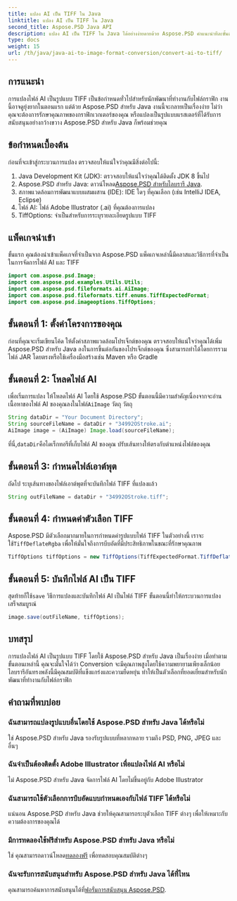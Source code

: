 ```yaml
---
title: แปลง AI เป็น TIFF ใน Java
linktitle: แปลง AI เป็น TIFF ใน Java
second_title: Aspose.PSD Java API
description: แปลง AI เป็น TIFF ใน Java ได้อย่างง่ายดายด้วย Aspose.PSD คำแนะนำทีละขั้นตอนสำหรับนักพัฒนา รวมการดาวน์โหลด การตั้งค่า และข้อมูลโค้ด
type: docs
weight: 15
url: /th/java/java-ai-to-image-format-conversion/convert-ai-to-tiff/
---
```

## การแนะนำ
การแปลงไฟล์ AI เป็นรูปแบบ TIFF เป็นข้อกำหนดทั่วไปสำหรับนักพัฒนาที่ทำงานกับไฟล์กราฟิก งานนี้อาจดูยุ่งยากในตอนแรก แต่ด้วย Aspose.PSD สำหรับ Java งานนี้จะกลายเป็นเรื่องง่าย ไม่ว่าคุณจะต้องการรักษาคุณภาพของกราฟิกเวกเตอร์ของคุณ หรือแปลงเป็นรูปแบบแรสเตอร์ที่ได้รับการสนับสนุนอย่างกว้างขวาง Aspose.PSD สำหรับ Java ก็พร้อมช่วยคุณ
## ข้อกำหนดเบื้องต้น
ก่อนที่จะเข้าสู่กระบวนการแปลง ตรวจสอบให้แน่ใจว่าคุณมีสิ่งต่อไปนี้:
1. Java Development Kit (JDK): ตรวจสอบให้แน่ใจว่าคุณได้ติดตั้ง JDK 8 ขึ้นไป
2.  Aspose.PSD สำหรับ Java: ดาวน์โหลด[Aspose.PSD สำหรับไลบรารี Java](https://releases.aspose.com/psd/java/).
3. สภาพแวดล้อมการพัฒนาแบบผสมผสาน (IDE): IDE ใดๆ ที่คุณเลือก (เช่น IntelliJ IDEA, Eclipse)
4. ไฟล์ AI: ไฟล์ Adobe Illustrator (.ai) ที่คุณต้องการแปลง
5. TiffOptions: จำเป็นสำหรับการระบุรายละเอียดรูปแบบ TIFF
## แพ็คเกจนำเข้า
ขั้นแรก คุณต้องนำเข้าแพ็คเกจที่จำเป็นจาก Aspose.PSD แพ็คเกจเหล่านี้มีคลาสและวิธีการที่จำเป็นในการจัดการไฟล์ AI และ TIFF
```java
import com.aspose.psd.Image;
import com.aspose.psd.examples.Utils.Utils;
import com.aspose.psd.fileformats.ai.AiImage;
import com.aspose.psd.fileformats.tiff.enums.TiffExpectedFormat;
import com.aspose.psd.imageoptions.TiffOptions;
```
## ขั้นตอนที่ 1: ตั้งค่าโครงการของคุณ
ก่อนที่คุณจะเริ่มเขียนโค้ด ให้ตั้งค่าสภาพแวดล้อมโปรเจ็กต์ของคุณ ตรวจสอบให้แน่ใจว่าคุณได้เพิ่ม Aspose.PSD สำหรับ Java ลงในการขึ้นต่อกันของโปรเจ็กต์ของคุณ ซึ่งสามารถทำได้โดยการรวมไฟล์ JAR โดยตรงหรือใช้เครื่องมือสร้างเช่น Maven หรือ Gradle
## ขั้นตอนที่ 2: โหลดไฟล์ AI
 เพื่อเริ่มการแปลง ให้โหลดไฟล์ AI โดยใช้ Aspose.PSD ขั้นตอนนี้มีความสำคัญเนื่องจากจะอ่านเนื้อหาของไฟล์ AI ของคุณลงในไฟล์`AiImage` วัตถุ วัตถุ
```java
String dataDir = "Your Document Directory";
String sourceFileName = dataDir + "34992OStroke.ai";
AiImage image = (AiImage) Image.load(sourceFileName);
```
 ที่นี่,`dataDir`คือไดเร็กทอรีที่เก็บไฟล์ AI ของคุณ ปรับเส้นทางให้ตรงกับตำแหน่งไฟล์ของคุณ
## ขั้นตอนที่ 3: กำหนดไฟล์เอาต์พุต
ถัดไป ระบุเส้นทางของไฟล์เอาต์พุตที่จะบันทึกไฟล์ TIFF ที่แปลงแล้ว
```java
String outFileName = dataDir + "34992OStroke.tiff";
```
## ขั้นตอนที่ 4: กำหนดค่าตัวเลือก TIFF
 Aspose.PSD มีตัวเลือกมากมายในการกำหนดค่ารูปแบบไฟล์ TIFF ในตัวอย่างนี้ เราจะใช้`TiffDeflateRgba` เพื่อให้มั่นใจถึงการบีบอัดที่มีประสิทธิภาพในขณะที่รักษาคุณภาพ
```java
TiffOptions tiffOptions = new TiffOptions(TiffExpectedFormat.TiffDeflateRgba);
```
## ขั้นตอนที่ 5: บันทึกไฟล์ AI เป็น TIFF
 สุดท้ายก็ใช้`save` วิธีการแปลงและบันทึกไฟล์ AI เป็นไฟล์ TIFF ขั้นตอนนี้ทำให้กระบวนการแปลงเสร็จสมบูรณ์
```java
image.save(outFileName, tiffOptions);
```

## บทสรุป
การแปลงไฟล์ AI เป็นรูปแบบ TIFF โดยใช้ Aspose.PSD สำหรับ Java เป็นเรื่องง่าย เมื่อทำตามขั้นตอนเหล่านี้ คุณจะมั่นใจได้ว่า Conversion จะมีคุณภาพสูงโดยใช้ความพยายามเพียงเล็กน้อย ไลบรารีอันทรงพลังนี้มีคุณสมบัติที่แข็งแกร่งและความยืดหยุ่น ทำให้เป็นตัวเลือกที่ยอดเยี่ยมสำหรับนักพัฒนาที่ทำงานกับไฟล์กราฟิก
## คำถามที่พบบ่อย
### ฉันสามารถแปลงรูปแบบอื่นโดยใช้ Aspose.PSD สำหรับ Java ได้หรือไม่
ใช่ Aspose.PSD สำหรับ Java รองรับรูปแบบที่หลากหลาย รวมถึง PSD, PNG, JPEG และอื่นๆ
### ฉันจำเป็นต้องติดตั้ง Adobe Illustrator เพื่อแปลงไฟล์ AI หรือไม่
ไม่ Aspose.PSD สำหรับ Java จัดการไฟล์ AI โดยไม่ขึ้นอยู่กับ Adobe Illustrator
### ฉันสามารถใช้ตัวเลือกการบีบอัดแบบกำหนดเองกับไฟล์ TIFF ได้หรือไม่
แน่นอน Aspose.PSD สำหรับ Java ช่วยให้คุณสามารถระบุตัวเลือก TIFF ต่างๆ เพื่อให้เหมาะกับความต้องการของคุณได้
### มีการทดลองใช้ฟรีสำหรับ Aspose.PSD สำหรับ Java หรือไม่
 ใช่ คุณสามารถดาวน์โหลด[ทดลองฟรี](https://releases.aspose.com/) เพื่อทดสอบคุณสมบัติต่างๆ
### ฉันจะรับการสนับสนุนสำหรับ Aspose.PSD สำหรับ Java ได้ที่ไหน
 คุณสามารถค้นหาการสนับสนุนได้ที่[ฟอรั่มการสนับสนุน Aspose.PSD](https://forum.aspose.com/c/psd/34).